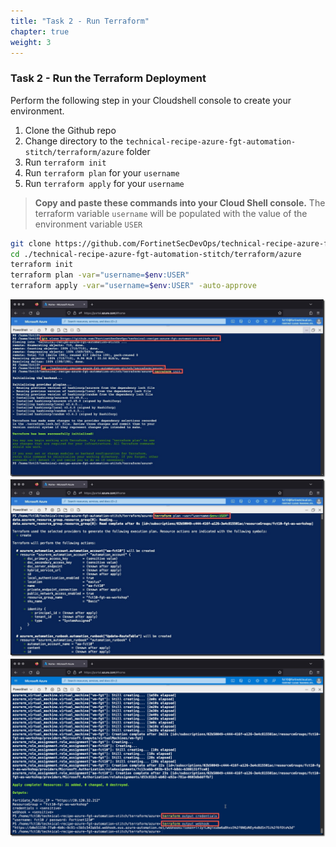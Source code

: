 ```yaml
---
title: "Task 2 - Run Terraform"
chapter: true
weight: 3
---
```


### Task 2 - Run the Terraform Deployment

Perform the following step in your Cloudshell console to create your environment.

1. Clone the Github repo
1. Change directory to the `technical-recipe-azure-fgt-automation-stitch/terraform/azure` folder
1. Run `terraform init`
1. Run `terraform plan` for your `username`
1. Run `terraform apply` for your `username`

> **Copy and paste these commands into your Cloud Shell console.**
> The terraform variable `username` will be populated with the value of the environment variable `USER`

```sh
git clone https://github.com/FortinetSecDevOps/technical-recipe-azure-fgt-automation-stitch
cd ./technical-recipe-azure-fgt-automation-stitch/terraform/azure
terraform init
terraform plan -var="username=$env:USER"
terraform apply -var="username=$env:USER" -auto-approve

```

  ![terraform1](../images/terraform-01.jpg)
  ![terraform2](../images/terraform-02.jpg)
  ![terraform3](../images/terraform-03.jpg)
